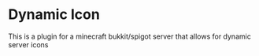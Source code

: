 Dynamic Icon
============

This is a plugin for a minecraft bukkit/spigot server that allows for dynamic server icons
